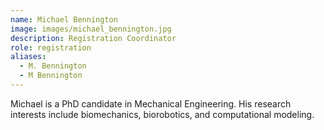 ```yaml
---
name: Michael Bennington
image: images/michael_bennington.jpg
description: Registration Coordinator
role: registration
aliases:
  - M. Bennington
  - M Bennington
---
```


Michael is a PhD candidate in Mechanical Engineering.
His research interests include biomechanics, biorobotics, 
and computational modeling.